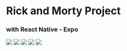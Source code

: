 <h1>Rick and Morty Project</h1>
<h3>with React Native - Expo</h3>
<img src='./assets/Resultado.jpeg'>
<img src='./assets/Resultado2.jpeg'>
<img src='./assets/Resultado3.jpeg'>
<img src='./assets/Resultado4.jpeg'>
<img src='./assets/Resultado5.jpeg'>

